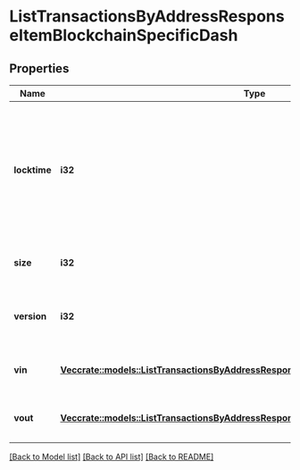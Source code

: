 # ListTransactionsByAddressResponseItemBlockchainSpecificDash

## Properties

Name | Type | Description | Notes
------------ | ------------- | ------------- | -------------
**locktime** | **i32** | Represents the locktime on the transaction on the specific blockchain, i.e. the blockheight at which the transaction is valid. | 
**size** | **i32** | Represents the total size of this transaction. | 
**version** | **i32** | Represents the transaction's version number. | 
**vin** | [**Vec<crate::models::ListTransactionsByAddressResponseItemBlockchainSpecificDashVin>**](ListTransactionsByAddressResponseItemBlockchainSpecificDash_vin.md) | Represents the transaction inputs. | 
**vout** | [**Vec<crate::models::ListTransactionsByAddressResponseItemBlockchainSpecificDashVout>**](ListTransactionsByAddressResponseItemBlockchainSpecificDash_vout.md) | Represents the transaction outputs. | 

[[Back to Model list]](../README.md#documentation-for-models) [[Back to API list]](../README.md#documentation-for-api-endpoints) [[Back to README]](../README.md)


